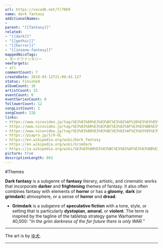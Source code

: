 ```yaml
---
url: https://vocadb.net/T/7069
name: dark fantasy
additionalNames: 
- 
parent: "[[fantasy]]"
related:
- "[[dark]]"
- "[[gothic]]"
- "[[horror]]"
- "[[insane-fantasy]]"
mappedNicoTags:
- ダークファンタジー
newTargets:
- all
commentCount: 7
createDate: 2019-03-12T21:09:43.127
status: Finished
albumCount: 16
artistCount: 15
eventCount: 0
eventSeriesCount: 0
followerCount: 12
songListCount: 2
songCount: 228
links: 
- https://www.nicovideo.jp/tag/%E3%83%80%E3%83%BC%E3%82%AF%20%E3%83%95%E3%82%A1%E3%83%B3%E3%82%BF%E3%82%B8%E3%83%BC
- https://www.nicovideo.jp/tag/%E3%83%80%E3%83%BC%E3%82%AF%E3%83%BB%E3%83%95%E3%82%A1%E3%83%B3%E3%82%BF%E3%82%B8%E3%83%BC
- https://www.nicovideo.jp/tag/%E3%83%80%E3%83%BC%E3%82%AF%E3%83%95%E3%82%A1%E3%83%B3%E3%82%BF%E3%82%B8%E3%83%BC
- https://piapro.jp/t/9-UL
- https://en.wikipedia.org/wiki/Dark_fantasy
- https://en.wikipedia.org/wiki/Grimdark
- https://ja.wikipedia.org/wiki/%E3%83%80%E3%83%BC%E3%82%AF%E3%83%BB%E3%83%95%E3%82%A1%E3%83%B3%E3%82%BF%E3%82%B8%E3%83%BC
picture: true
descriptionLength: 663
---
```


#Themes

**Dark fantasy** is a subgenre of **fantasy** literary, artistic, and cinematic works that incorporate **darker** and **frightening** themes of fantasy. It also often combines fantasy with elements of **horror** or has a **gloomy**, **dark** (or **grimdark**) atmosphere, or a sense of **horror** and **dread**.

- **Grimdark** is a subgenre of **speculative fiction** with a tone, style, or setting that is particularly **dystopian**, **amoral**, or **violent**. The term is inspired by the tagline of the tabletop strategy game Warhammer 40,000: "*In the grim darkness of the far future there is only WAR.*"

---
The art is by [ゆ犬](https://vocadb.net/Ar/13512).

---

